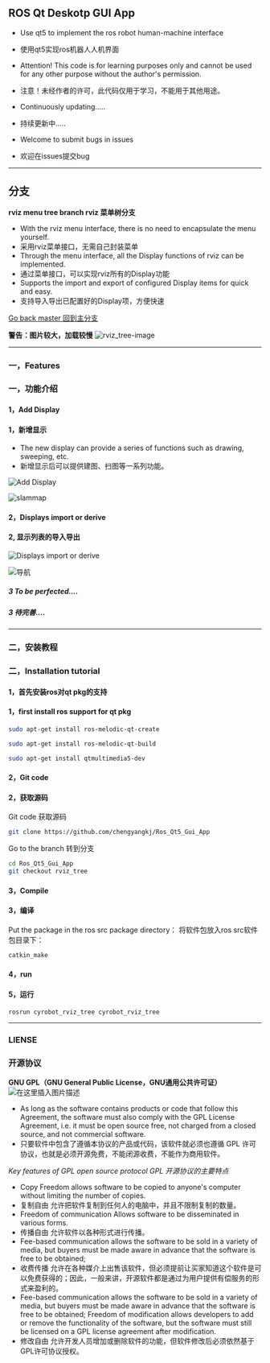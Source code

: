 ## ROS Qt Deskotp GUI App
- Use qt5 to implement the ros robot human-machine interface
- 使用qt5实现ros机器人人机界面

- Attention! This code is for learning purposes only and cannot be used for any other purpose without the author's permission.
- 注意！未经作者的许可，此代码仅用于学习，不能用于其他用途。

- Continuously updating.....
- 持续更新中.....

- Welcome to submit bugs in issues
- 欢迎在issues提交bug
***
## 分支
**rviz menu tree branch rviz  菜单树分支**
- With the rviz menu interface, there is no need to encapsulate the menu yourself.
- 采用rviz菜单接口，无需自己封装菜单
- Through the menu interface, all the Display functions of rviz can be implemented.
- 通过菜单接口，可以实现rviz所有的Display功能
- Supports the import and export of configured Display items for quick and easy.
- 支持导入导出已配置好的Display项，方便快速

[Go back master 回到主分支](https://github.com/chengyangkj/Ros_Qt5_Gui_App)

**警告：图片较大，加载较慢**
![rviz_tree-image](http://qghk8ygxs.hn-bkt.clouddn.com/rviz_tree-image.png)

***

### 一，Features
### 一，功能介绍
#### 1，Add Display
#### 1，新增显示
- The new display can provide a series of functions such as drawing, sweeping, etc.
- 新增显示后可以提供建图、扫图等一系列功能。

![Add Display](http://qghk8ygxs.hn-bkt.clouddn.com/images/add_map.gif)

![slammap](http://qghk8ygxs.hn-bkt.clouddn.com/images/slammap.gif)


#### 2，Displays import or derive
#### 2,  显示列表的导入导出
![Displays import or derive](http://qghk8ygxs.hn-bkt.clouddn.com/images/readsavedisplays.gif)

![导航](http://qghk8ygxs.hn-bkt.clouddn.com/images/daohang.gif)

##### 3 To be perfected....
##### 3 待完善....

***

### 二，安装教程
### 二，Installation tutorial
#### 1，首先安装ros对qt pkg的支持
#### 1，first install ros support for qt pkg
``` bash
sudo apt-get install ros-melodic-qt-create
```

``` bash
sudo apt-get install ros-melodic-qt-build
```
``` bash
sudo apt-get install qtmultimedia5-dev
```
#### 2，Git code
#### 2，获取源码
Git code
获取源码
``` bash
git clone https://github.com/chengyangkj/Ros_Qt5_Gui_App
```
Go to the branch
转到分支
``` bash
cd Ros_Qt5_Gui_App
git checkout rviz_tree
```

#### 3，Compile
#### 3，编译
Put the package in the ros src package directory：
将软件包放入ros src软件包目录下：
``` bash
catkin_make
```
#### 4，run
#### 5，运行
``` bash
rosrun cyrobot_rviz_tree cyrobot_rviz_tree
```
***
### LIENSE
### 开源协议
**GNU GPL（GNU General Public License，GNU通用公共许可证）**
![在这里插入图片描述](https://img-blog.csdnimg.cn/20200408135643929.png)

- As long as the software contains products or code that follow this Agreement, the software must also comply with the GPL License Agreement, i.e. it must be open source free, not charged from a closed source, and not commercial software.
- 只要软件中包含了遵循本协议的产品或代码，该软件就必须也遵循 GPL 许可协议，也就是必须开源免费，不能闭源收费，不能作为商用软件。

*Key features of GPL open source protocol*
*GPL 开源协议的主要特点*
- Copy Freedom allows software to be copied to anyone's computer without limiting the number of copies.
- 复制自由 	允许把软件复制到任何人的电脑中，并且不限制复制的数量。
- Freedom of communication Allows software to be disseminated in various forms.
- 传播自由 	允许软件以各种形式进行传播。
- Fee-based communication allows the software to be sold in a variety of media, but buyers must be made aware in advance that the software is free to be obtained;
- 收费传播 	允许在各种媒介上出售该软件，但必须提前让买家知道这个软件是可以免费获得的；因此，一般来讲，开源软件都是通过为用户提供有偿服务的形式来盈利的。
- Fee-based communication allows the software to be sold in a variety of media, but buyers must be made aware in advance that the software is free to be obtained;
Freedom of modification allows developers to add or remove the functionality of the software, but the software must still be licensed on a GPL license agreement after modification.
- 修改自由 	允许开发人员增加或删除软件的功能，但软件修改后必须依然基于GPL许可协议授权。
